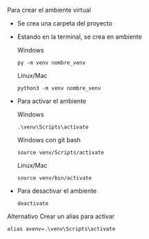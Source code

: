 Para crear el ambiente virtual
- Se crea una carpeta del proyecto
- Estando en la terminal, se crea en ambiente 
  
   Windows

   ```py -m venv nombre_venv```

   Linux/Mac

   ```python3 -m venv nombre_venv```

- Para activar el ambiente
  
   Windows

   ```.\venv\Scripts\activate```

   Windows con git bash

   ```source venv/Scripts/activate```

   Linux/Mac

   ```source venv/bin/activate```

- Para desactivar el ambiente
  
   ```deactivate```

Alternativo
Crear un alias para activar

   ```alias avenv=.\venv\Scripts\activate```